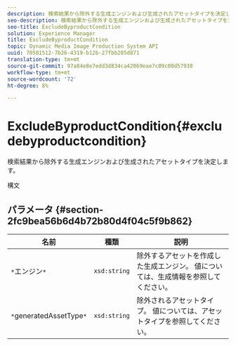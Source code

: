 ```yaml
---
description: 検索結果から除外する生成エンジンおよび生成されたアセットタイプを決定します。
seo-description: 検索結果から除外する生成エンジンおよび生成されたアセットタイプを決定します。
seo-title: ExcludeByproductCondition
solution: Experience Manager
title: ExcludeByproductCondition
topic: Dynamic Media Image Production System API
uuid: 70581512-7b26-4319-b12b-27fbb205d871
translation-type: tm+mt
source-git-commit: 97a84e8e7edd3d834ca42069eae7c09c00d57938
workflow-type: tm+mt
source-wordcount: '72'
ht-degree: 8%

---
```



# ExcludeByproductCondition{#excludebyproductcondition}

検索結果から除外する生成エンジンおよび生成されたアセットタイプを決定します。

構文

## パラメータ {#section-2fc9bea56b6d4b72b80d4f04c5f9b862}

| 名前 | 種類 | 説明 |
|---|---|---|
| `*`エンジン`*` | `xsd:string` | 除外するアセットを作成した生成エンジン。 値については、生成情報を参照してください。 |
| `*`generatedAssetType`*` | `xsd:string` | 除外されるアセットタイプ。 値については、アセットタイプを参照してください。 |

